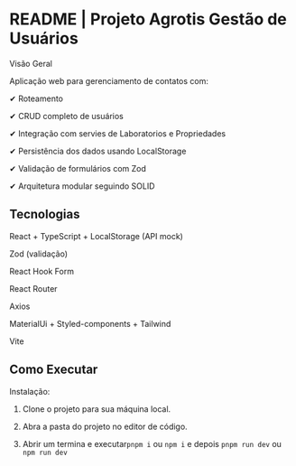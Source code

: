 # README | Projeto Agrotis Gestão de Usuários

Visão Geral

Aplicação web para gerenciamento de contatos com:

✔ Roteamento

✔ CRUD completo de usuários

✔ Integração com servies de Laboratorios e Propriedades

✔ Persistência dos dados usando LocalStorage

✔ Validação de formulários com Zod

✔ Arquitetura modular seguindo SOLID

## Tecnologias

React + TypeScript + LocalStorage (API mock)

Zod (validação)

React Hook Form

React Router

Axios

MaterialUi + Styled-components + Tailwind

Vite

## Como Executar

Instalação:

1. Clone o projeto para sua máquina local.

2. Abra a pasta do projeto no editor de código.

3. Abrir um termina e executar`pnpm i` ou `npm i` e depois `pnpm run dev` ou `npm run dev`

